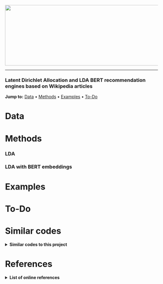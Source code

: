 <div align="center">
  <a href="https://github.com/andrewtavis/wiki_rec"><img src="https://github.com/andrewtavis/wikirec/blob/main/resources/wiki_rec_logo.png" width="610" height="200"></a>
</div>

--------------------------------------

### Latent Dirichlet Allocation and LDA BERT recommendation engines based on Wikipedia articles

**Jump to:** [Data](#data) • [Methods](#methods) • [Examples](#examples) • [To-Do](#to-do)

# Data

# Methods

### LDA

### LDA with BERT embeddings

# Examples

# To-Do

# Similar codes
<details><summary><strong>Similar codes to this project<strong></summary>
<p>

</p>
</details>

# References
<details><summary><strong>List of online references<strong></summary>
<p>
- https://towardsdatascience.com/building-a-recommendation-system-using-neural-network-embeddings-1ef92e5c80c9
- https://towardsdatascience.com/wikipedia-data-science-working-with-the-worlds-largest-encyclopedia-c08efbac5f5c
- https://medium.com/swiftworld/topic-modeling-of-new-york-times-articles-11688837d32f
- https://blog.insightdatascience.com/news4u-recommend-stories-based-on-collaborative-reader-behavior-9b049b6724c4
</p>
</details>